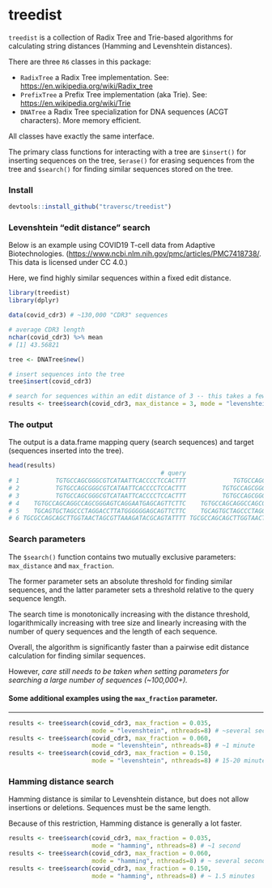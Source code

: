 treedist
================

<!-- <img src="hex.png" width = "130" height = "150" align="right" style="border:0px;padding:15px"> -->

<!-- [![CRAN\_Status\_Badge](http://www.r-pkg.org/badges/version/treedist)](https://cran.r-project.org/package=treedist) [![CRAN\_Downloads\_Badge](https://cranlogs.r-pkg.org/badges/treedist)](https://cran.r-project.org/package=treedist) -->

<!-- [![CRAN\_Downloads\_Total\_Badge](https://cranlogs.r-pkg.org/badges/grand-total/treedist)](https://cran.r-project.org/package=treedist) -->

`treedist` is a collection of Radix Tree and Trie-based algorithms for
calculating string distances (Hamming and Levenshtein distances).

There are three `R6` classes in this package:

  - `RadixTree` a Radix Tree implementation. See:
    <https://en.wikipedia.org/wiki/Radix_tree>
  - `PrefixTree` a Prefix Tree implementation (aka Trie). See:
    <https://en.wikipedia.org/wiki/Trie>
  - `DNATree` a Radix Tree specialization for DNA sequences (ACGT
    characters). More memory efficient.

All classes have exactly the same interface.

The primary class functions for interacting with a tree are `$insert()`
for inserting sequences on the tree, `$erase()` for erasing sequences
from the tree and `$search()` for finding similar sequences stored on
the tree.

### Install

``` r
devtools::install_github("traversc/treedist")
```

### Levenshtein “edit distance” search

Below is an example using COVID19 T-cell data from Adaptive
Biotechnologies.
(<https://www.ncbi.nlm.nih.gov/pmc/articles/PMC7418738/>. This data is
licensed under CC 4.0.)

Here, we find highly similar sequences within a fixed edit distance.

``` r
library(treedist)
library(dplyr)

data(covid_cdr3) # ~130,000 "CDR3" sequences

# average CDR3 length
nchar(covid_cdr3) %>% mean
# [1] 43.56821

tree <- DNATree$new()

# insert sequences into the tree
tree$insert(covid_cdr3)

# search for sequences within an edit distance of 3 -- this takes a few minutes
results <- tree$search(covid_cdr3, max_distance = 3, mode = "levenshtein", nthreads=8)
```

### The output

The output is a data.frame mapping query (search sequences) and target
(sequences inserted into the tree).

``` r
head(results)
                                          # query                                        target distance
# 1          TGTGCCAGCGGGCGTCATAATTCACCCCTCCACTTT             TGTGCCAGCGGCTATAATTCACCCCTCCACTTT        3
# 2          TGTGCCAGCGGGCGTCATAATTCACCCCTCCACTTT          TGTGCCAGCGGGCGTCATAATTCACCCCTCCACTTT        0
# 3          TGTGCCAGCGGGCGTCATAATTCACCCCTCCACTTT          TGTGCCAGCGGGGACAGTAATTCACCCCTCCACTTT        3
# 4    TGTGCCAGCAGGCCAGCGGGAGTCAGGAATGAGCAGTTCTTC    TGTGCCAGCAGGCCAGCGGGAGTCAGGAATGAGCAGTTCTTC        0
# 5    TGCAGTGCTAGCCCTAGGACCTTATGGGGGGAGCAGTTCTTC    TGCAGTGCTAGCCCTAGGACCTTATGGGGGGAGCAGTTCTTC        0
# 6 TGCGCCAGCAGCTTGGTAACTAGCGTTAAAGATACGCAGTATTTT TGCGCCAGCAGCTTGGTAACTAGCGTTAAAGATACGCAGTATTTT        0
```

### Search parameters

The `$search()` function contains two mutually exclusive parameters:
`max_distance` and `max_fraction`.

The former parameter sets an absolute threshold for finding similar
sequences, and the latter parameter sets a threshold relative to the
query sequence length.

The search time is monotonically increasing with the distance threshold,
logarithmically increasing with tree size and linearly increasing with
the number of query sequences and the length of each sequence.

Overall, the algorithm is significantly faster than a pairwise edit
distance calculation for finding similar sequences.

However, *care still needs to be taken when setting parameters for
searching a large number of sequences (\~100,000+).*

#### Some additional examples using the `max_fraction` parameter.

-----

``` r
results <- tree$search(covid_cdr3, max_fraction = 0.035, 
                       mode = "levenshtein", nthreads=8) # ~several seconds
results <- tree$search(covid_cdr3, max_fraction = 0.060, 
                       mode = "levenshtein", nthreads=8) # ~1 minute
results <- tree$search(covid_cdr3, max_fraction = 0.150, 
                       mode = "levenshtein", nthreads=8) # 15-20 minutes
```

### Hamming distance search

Hamming distance is similar to Levenshtein distance, but does not allow
insertions or deletions. Sequences must be the same length.

Because of this restriction, Hamming distance is generally a lot faster.

``` r
results <- tree$search(covid_cdr3, max_fraction = 0.035, 
                       mode = "hamming", nthreads=8) # ~1 second
results <- tree$search(covid_cdr3, max_fraction = 0.060, 
                       mode = "hamming", nthreads=8) # ~ several seconds
results <- tree$search(covid_cdr3, max_fraction = 0.150, 
                       mode = "hamming", nthreads=8) # ~ 1.5 minutes
```

